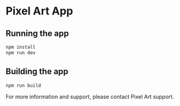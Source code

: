 # Pixel Art App

## Running the app

```bash
npm install
npm run dev
```

## Building the app

```bash
npm run build
```

For more information and support, please contact Pixel Art support.